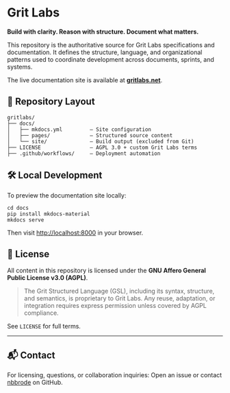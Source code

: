 # Grit Labs

**Build with clarity. Reason with structure. Document what matters.**

This repository is the authoritative source for Grit Labs specifications and documentation. It defines the structure, language, and organizational patterns used to coordinate development across documents, sprints, and systems.

The live documentation site is available at **[gritlabs.net](https://www.gritlabs.net)**.

## 📂 Repository Layout

```
gritlabs/
├── docs/
│   ├── mkdocs.yml         — Site configuration
│   ├── pages/             — Structured source content
│   └── site/              — Build output (excluded from Git)
├── LICENSE                — AGPL 3.0 + custom Grit Labs terms
├── .github/workflows/     — Deployment automation
```


## 🛠 Local Development

To preview the documentation site locally:

```
cd docs
pip install mkdocs-material
mkdocs serve
```

Then visit [http://localhost:8000](http://localhost:8000) in your browser.



## 🔐 License

All content in this repository is licensed under the **GNU Affero General Public License v3.0 (AGPL)**.

> The Grit Structured Language (GSL), including its syntax, structure, and semantics, is proprietary to Grit Labs. Any reuse, adaptation, or integration requires express permission unless covered by AGPL compliance.

See `LICENSE` for full terms.

---

## 📬 Contact

For licensing, questions, or collaboration inquiries:
Open an issue or contact [nbbrode](https://github.com/nbbrode) on GitHub.
